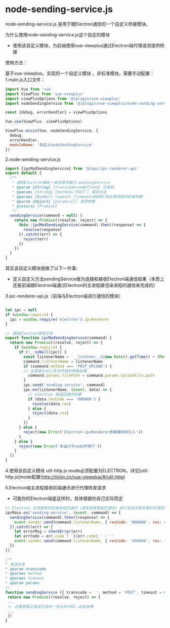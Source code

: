 # node-sending-service.js

node-sending-service.js 是用于跟Electron通信的一个自定义桥接模块。

为什么使用node-sending-service.js这个自定的模块

+ 使用该自定义模块，为前端使用vue-viewplus通过Electron端代理请求提供桥接

使用方法：

基于vue-viewplus，实现的一个自定义模块 ，非标准模块，需要手动配置：
1.main.js入口文件：
```js
import Vue from 'vue'
import ViewPlus from 'vue-viewplus'
import viewPlusOptions from '@/plugin/vue-viewplus'
import nodeSendingService from '@/plugin/vue-viewplus/node-sending-service.js'

const {debug, errorHandler} = viewPlusOptions

Vue.use(ViewPlus, viewPlusOptions)

ViewPlus.mixin(Vue, nodeSendingService, {
  debug,
  errorHandler,
  moduleName: '自定义nodeSendingService'
})

```
2.node-sending-service.js

```js
import {ipcModSendingService} from '@/api/ipc-renderer-api'
export default {
  /**
   * 通知Electron端统一发送请求接口-sendingService
   * @param {String} [transcode=undefined] 交易码
   * @params {String} [method='POST'] 请求方法
   * @params {Number} timeout [timeout=6000]指定请求超时的毫秒数
   * @param {Object} [params={}] 请求参数
   * @returns {Promise}
   */
  sendingService(command = null) {
    return new Promise((resolve, reject) => {
      this::ipcModSendingService(command).then((response) => {
        resolve(response)
      }).catch((err) => {
        reject(err)
      })
    })
  }
}
```
其实该自定义模块就做了以下一件事:
+ 定义自定义方法sendingService做为连接和接收Electron端通信结果（本质上还是前端跟Electron端通过Electron的主进程跟渲染进程的通信来完成的）

3.ipc-renderer-api.js（前端与Electron端进行通信的模块）

```js

let ipc = null
if (window.require) {
  ipc = window.require('electron').ipcRenderer
}

// 通知Electron端发交易
export function ipcModSendingService(command) {
  return new Promise((resolve, reject) => {
    if (window.require) {
      if (!_.isNull(ipc)) {
        const listenerName = `__listener__${new Date().getTime() + (Math.random() * 10).toFixed(5).toString().replace('.', '')}`
        command.listenerName = listenerName
        if (command.method === 'POST_UPLOAD') {
        // 这里是针对上传文件做的特殊处理
          command.params.filePath = command.params.UploadFile.path
        }
        ipc.send('sending-service', command)
        ipc.on(listenerName, (event, data) => {
          // electron 端返回请求结果
          if (data.resCode === '000000') {
            resolve(data.res)
          } else {
            reject(data.res)
          }
        })
      } else {
        reject(new Error('Electron-ipcRenderer依赖模块未引入'))
      }
    } else {
      reject(new Error('未运行于node环境下'))
    }
  })
}

```

4.使用该自定义模块 util-http.js mode必须配置为ELECTRON，详见[util-http.js]mode配置(http://jiiiiiin.cn/vue-viewplus/#/util-http)

5.Electron端主进程接收前端通讯进行代理转发请求

 + 可能你的Electron端是这样的，具体根据你自己实际而定

 ```js
 // Electron 主进程收到前端发起的通讯（渲染进程发起的通讯）进行发送交易处理并反馈回去
 ipcMain.on('sending-service', (event, command) => {
   sendingService(command).then((response) => {
     event.sender.send(command.listenerName, { resCode: '000000', res: response })
   }).catch((err) => {
     let errorMsg = checkErrpr(err)
     let errCode = err.code ? `${err.code}_` : ''
     event.sender.send(command.listenerName, { resCode: '444444', res: { message: `${errorMsg}`, code: `${errCode}ELECTRON端` } })
   })
 })

/**
 * 发送交易
 * @param transcode
 * @params method
 * @params timeout
 * @param params
 */
function sendingService ({ transcode = '', method = 'POST', timeout = 60000, params = {} } = {}) {
  return new Promise((resolve, reject) => {
  ...
  // 这里是真正发送交易的一些业务代码，此处省略
  ...
  })
}

 ```

